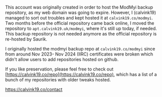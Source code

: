 
This account was originally created in order to host the ModMyi backup repository, as my web domain was going to expire. However, I (calvink19) managed to sort out troubles and kept hosted it at `calvink19.co/modmyi`. Two months before the official repository came back online, I moved the repository to `apt.calvink19.uk/modmyi`, where it's still up today, if needed. This backup repository is not needed anymore as the official repository is re-hosted by Saurik.

I originally hosted the modmyi backup repo at `calvink19.co/modmyi` since from around Nov 2023- Nov 2024 (IIRC) certificates were broken which didn't allow users to add repositories hosted on github.

If you like preservation, please feel free to check out [https://calvink19.co/repo](https://calvink19.co/repo), which has a list of a bunch of my repositories with older tweaks hosted.

[https://calvink19.co/contact
](https://calvink19.co/contact)
<!--
**modmyi/modmyi** is a ✨ _special_ ✨ repository because its `README.md` (this file) appears on your GitHub profile.

Here are some ideas to get you started:

- 🔭 I’m currently working on ...
- 🌱 I’m currently learning ...
- 👯 I’m looking to collaborate on ...
- 🤔 I’m looking for help with ...
- 💬 Ask me about ...
- 📫 How to reach me: ...
- 😄 Pronouns: ...
- ⚡ Fun fact: ...
-->
